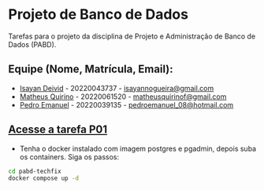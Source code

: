 # Projeto de Banco de Dados

Tarefas para o projeto da disciplina de Projeto e Administração de Banco de Dados (PABD).

## **Equipe** (Nome, Matrícula, Email):

- [Isayan Deivid](https://github.com/kolitero) - 20220043737 - isayannogueira@gmail.com
- [Matheus Quirino](https://github.com/quirinof) - 20220061520 - matheusquirinof@gmail.com
- [Pedro Emanuel](https://github.com/Pedro-E-Rodrigues) - 20220039135 - pedroemanuel_08@hotmail.com

## **[Acesse a tarefa P01](https://github.com/quirinof/pabd-techfix/blob/main/database/tarefas/projeto01.md)**

- Tenha o docker instalado com imagem postgres e pgadmin, depois suba os containers. Siga os passos:

```bash
cd pabd-techfix
docker compose up -d
```
